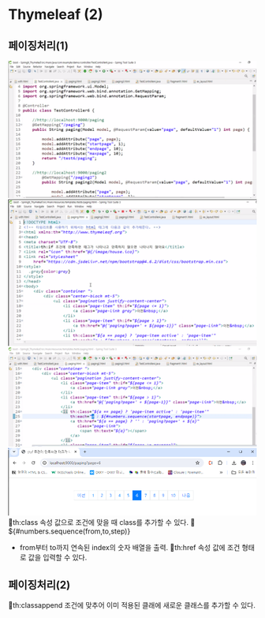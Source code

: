 # Thymeleaf (2)
## 페이징처리(1)
![](../image/Pasted%20image%2020240430090258.png)
![](../image/Pasted%20image%2020240430091055.png)
![](../image/Pasted%20image%2020240430093426.png)
![](../image/Pasted%20image%2020240430093729.png)
📌th:class 속성 값으로 조건에 맞을 때 class를 추가할 수 있다.
📌${#numbers.sequence(from,to,step)}
- from부터 to까지 연속된 index의 숫자 배열을 출력.
📌th:href 속성 값에 조건 형태로 값을 입력할 수 있다.


## 페이징처리(2)

📌th:classappend 조건에 맞추어 이미 적용된 클래에 새로운 클래스를 추가할 수 있다.